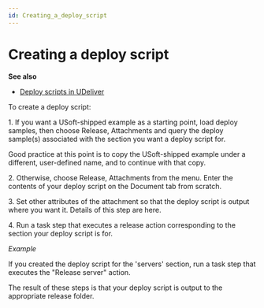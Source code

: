 ```yaml
---
id: Creating_a_deploy_script
---
```


# Creating a deploy script

**See also**

- [Deploy scripts in UDeliver](/docs/Continuous_delivery/USoft_Delivery_Manager_by_concept/Deploy_scripts_in_UDeliver.md)

To create a deploy script:

1. If you want a USoft-shipped example as a starting point, load deploy samples, then choose Release, Attachments and query the deploy sample(s) associated with the section you want a deploy script for.

Good practice at this point is to copy the USoft-shipped example under a different, user-defined name, and to continue with that copy.

2. Otherwise, choose Release, Attachments from the menu. Enter the contents of your deploy script on the Document tab from scratch.

3. Set other attributes of the attachment so that the deploy script is output where you want it. Details of this step are here.

4. Run a task step that executes a release action corresponding to the section your deploy script is for.

*Example*

If you created the deploy script for the 'servers' section, run a task step that executes the "Release server" action.

The result of these steps is that your deploy script is output to the appropriate release folder.